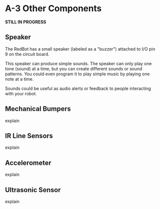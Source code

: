 # A-3 Other Components

**STILL IN PROGRESS**

## Speaker

The RedBot has a small speaker \(labeled as a "buzzer"\) attached to I/O pin 9 on the circuit board.

This speaker can produce simple sounds. The speaker can only play one tone \(sound\) at a time, but you can create different sounds or sound patterns. You could even program it to play simple music by playing one note at a time.

Sounds could be useful as audio alerts or feedback to people interacting with your robot.

## Mechanical Bumpers

explain

## IR Line Sensors

explain

## Accelerometer

explain

## Ultrasonic Sensor

explain


